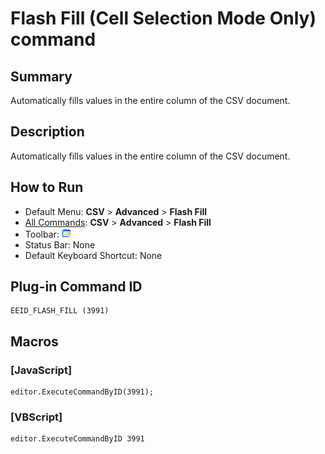 # Flash Fill (Cell Selection Mode Only) command

## Summary

Automatically fills values in the entire column of the CSV document.

## Description

Automatically fills values in the entire column of the CSV document.

## How to Run

- Default Menu: **CSV** \> **Advanced** \> **Flash Fill**
- [All Commands](../tools/all_commands): **CSV** \> **Advanced** \> **Flash Fill**
- Toolbar: ![](../../images/flash_fill.png)
- Status Bar: None
- Default Keyboard Shortcut: None

## Plug-in Command ID

```
EEID_FLASH_FILL (3991)
```

## Macros

### \[JavaScript\]

```
editor.ExecuteCommandByID(3991);
```

### \[VBScript\]

```
editor.ExecuteCommandByID 3991
```
